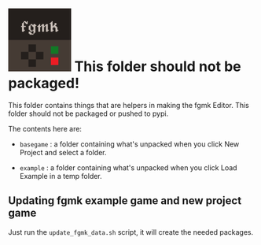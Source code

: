 ![Icon](iconTiny.png) This folder should not be packaged!
=========================================================

This folder contains things that are helpers in making the fgmk Editor.
This folder should not be packaged or pushed to pypi.

The contents here are:

 - `basegame` : a folder containing what's unpacked when you click New Project and select a folder.

 - `example` : a folder containing what's unpacked when you click Load Example in a temp folder.

 ## Updating fgmk example game and new project game

 Just run the `update_fgmk_data.sh` script, it will create the needed packages.
